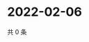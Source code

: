# 2022-02-06

共 0 条

<!-- BEGIN WEIBO -->
<!-- 最后更新时间 Sun Feb 06 2022 17:10:40 GMT+0800 (China Standard Time) -->

<!-- END WEIBO -->

